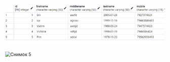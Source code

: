 
![image](https://raw.githubusercontent.com/Jsttta/Jsttta/main/Снимок%204.PNG)

![Снимок 5](https://github.com/Jsttta/Jsttta/assets/145556802/1de1735a-904c-4833-8148-5f1b794e126f)
